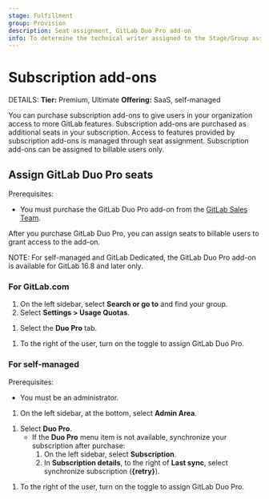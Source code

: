```yaml
---
stage: Fulfillment
group: Provision
description: Seat assignment, GitLab Duo Pro add-on
info: To determine the technical writer assigned to the Stage/Group associated with this page, see https://handbook.gitlab.com/handbook/product/ux/technical-writing/#assignments
---
```


# Subscription add-ons

DETAILS:
**Tier:** Premium, Ultimate
**Offering:** SaaS, self-managed

You can purchase subscription add-ons to give users in your organization access to more GitLab features.
Subscription add-ons are purchased as additional seats in your subscription.
Access to features provided by subscription add-ons is managed through seat assignment. Subscription
add-ons can be assigned to billable users only.

## Assign GitLab Duo Pro seats

Prerequisites:

- You must purchase the GitLab Duo Pro add-on from the [GitLab Sales Team](https://about.gitlab.com/solutions/gitlab-duo-pro/sales/).

After you purchase GitLab Duo Pro, you can assign seats to billable users to grant access to the add-on.

NOTE:
For self-managed and GitLab Dedicated, the GitLab Duo Pro add-on is available for GitLab 16.8 and later only.

### For GitLab.com

1. On the left sidebar, select **Search or go to** and find your group.
1. Select **Settings > Usage Quotas**.
<!-- vale gitlab.Substitutions = NO -->
1. Select the **Duo Pro** tab.
<!-- vale gitlab.Substitutions = YES -->
1. To the right of the user, turn on the toggle to assign GitLab Duo Pro.

### For self-managed

Prerequisites:

- You must be an administrator.

1. On the left sidebar, at the bottom, select **Admin Area**.
<!-- vale gitlab.Substitutions = NO -->
1. Select **Duo Pro**.
   - If the **Duo Pro** menu item is not available, synchronize your subscription
   after purchase:
     1. On the left sidebar, select **Subscription**.
     1. In **Subscription details**, to the right of **Last sync**, select
     synchronize subscription (**{retry}**).
<!-- vale gitlab.Substitutions = YES -->
1. To the right of the user, turn on the toggle to assign GitLab Duo Pro.
